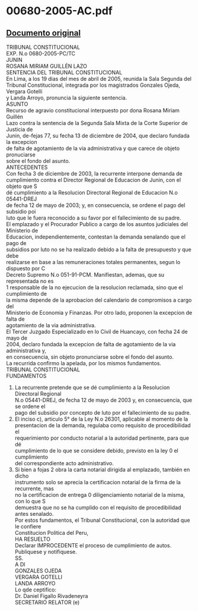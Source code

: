 
00680-2005-AC.pdf
=================
  
[Documento original](https://tc.gob.pe/jurisprudencia/2005/00680-2005-AC.pdf)  
---  
TRIBUNAL CONSTITUCIONAL  
EXP. N.o 0680-2005-PC/TC  
JUNIN  
ROSANA MIRIAM GUILLÉN LAZO  
SENTENCIA DEL TRIBUNAL CONSTITUCIONAL  
En Lima, a los 19 dias del mes de abril de 2005, reunida la Sala Segunda del  
Tribunal Constitucional, integrada por los magistrados Gonzales Ojeda, Vergara Gotelli  
y Landa Arroyo, pronuncia la siguiente sentencia.  
ASUNTO  
Recurso de agravio constitucional interpuesto por dona Rosana Miriam Guillén  
Lazo contra la sentencia de la Segunda Sala Mixta de la Corte Superior de Justicia de  
Junin, de-fejas 77, su fecha 13 de diciembre de 2004, que declaro fundada la excepcion  
de falta de agotamiento de la via administrativa y que carece de objeto pronuciarse  
sobre el fondo del asunto.  
ANTECEDENTES  
Con fecha 3 de diciembre de 2003, la recurrente interpone demanda de  
cumplimiento contra el Director Regional de Educacion de Junin, con el objeto que S  
dé cumplimiento a la Resolucion Directoral Regional de Educacion N.o 05441-DREJ  
de fecha 12 de mayo de 2003; y, en consecuencia, se ordene el pago del subsidio poi  
luto que le fuera reconocido a su favor por el fallecimiento de su padre.  
El emplazado y el Procurador Publico a cargo de los asuntos judiciales del Ministerio de  
Educacion, independientemente, contestan la demanda senalando que el pago de  
subsidios por luto no se ha realizado debido a la falta de presupuesto y que debe  
realizarse en base a las remuneraciones totales permanentes, segun lo dispuesto por C  
Decreto Supremo N.o 051-91-PCM. Manifiestan, ademas, que su representada no es  
1 responsable de la no ejecucion de la resolucion reclamada, sino que el cumplimiento de  
la misma depende de la aprobacion del calendario de compromisos a cargo del  
Ministerio de Economia y Finanzas. Por otro lado, proponen la excepcion de falta de  
agotamiento de la via administrativa.  
El Tercer Juzgado Especializado en lo Civil de Huancayo, con fecha 24 de mayo de  
2004, declaro fundada la excepcion de falta de agotamiento de la via administrativa y,  
en consecuencia, sin objeto pronunciarse sobre el fondo del asunto.  
La recurrida confirmo la apelada, por los mismos fundamentos.  
TRIBUNAL CONSTITUCIONAL  
FUNDAMENTOS  
1. La recurrente pretende que se dé cumplimiento a la Resolucion Directoral Regional  
N.o 05441-DREJ, de fecha 12 de mayo de 2003 y, en consecuencia, que se ordene el  
pago del subsidio por concepto de luto por el fallecimiento de su padre.  
2. El inciso c), articulo 5° de la Ley N.o 26301, aplicable al momento de la  
presentacion de la demanda, regulaba como requisito de procedibilidad el  
requerimiento por conducto notarial a la autoridad pertinente, para que dé  
cumplimiento de lo que se considere debido, previsto en la ley 0 el cumplimiento  
del correspondiente acto administrativo.  
3. Si bien a fojas 2 obra la carta notarial dirigida al emplazado, también en dicho  
instrumento solo se aprecia la certificacion notarial de la firma de la recurrente, mas  
no la certificacion de entrega 0 diligenciamiento notarial de la misma, con lo que S  
demuestra que no se ha cumplido con el requisito de procedibilidad antes senalado.  
Por estos fundamentos, el Tribunal Constitucional, con la autoridad que le confiere  
Constitucion Politica del Peru,  
HA RESUELTO  
Declarar IMPROCEDENTE el proceso de cumplimiento de autos.  
Publiquese y notifiquese.  
SS.  
A Dl  
GONZALES OJEDA  
VERGARA GOTELLI  
LANDA ARROYO  
Lo qde ceptifico:  
Dr. Daniel Figallo Rivadeneyra  
SECRETARIO RELATOR (e)